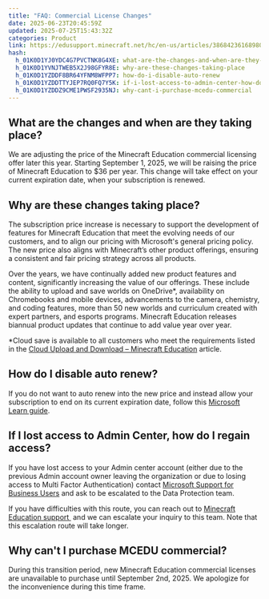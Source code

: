 ```yaml
---
title: "FAQ: Commercial License Changes"
date: 2025-06-23T20:45:59Z
updated: 2025-07-25T15:43:32Z
categories: Product
link: https://edusupport.minecraft.net/hc/en-us/articles/38684236168980-FAQ-Commercial-License-Changes
hash:
  h_01K0D1YJ0YDC4G7PVCTNK8G4XE: what-are-the-changes-and-when-are-they-taking-place
  h_01K0D1YVNJTWEB5X2J98GFYR8E: why-are-these-changes-taking-place
  h_01K0D1YZDDF8BR64YFNM8WFPP7: how-do-i-disable-auto-renew
  h_01K0D1YZDDTTYJEP7RQ0FQ7Y5K: if-i-lost-access-to-admin-center-how-do-i-regain-access
  h_01K0D1YZDDZ9CME1PWSF2935NJ: why-cant-i-purchase-mcedu-commercial
---
```


## What are the changes and when are they taking place?

We are adjusting the price of the Minecraft Education commercial licensing offer later this year. Starting September 1, 2025, we will be raising the price of Minecraft Education to \$36 per year. This change will take effect on your current expiration date, when your subscription is renewed. 

## Why are these changes taking place?

The subscription price increase is necessary to support the development of features for Minecraft Education that meet the evolving needs of our customers, and to align our pricing with Microsoft's general pricing policy. The new price also aligns with Minecraft’s other product offerings, ensuring a consistent and fair pricing strategy across all products.

Over the years, we have continually added new product features and content, significantly increasing the value of our offerings. These include the ability to upload and save worlds on OneDrive\*, availability on Chromebooks and mobile devices, advancements to the camera, chemistry, and coding features, more than 50 new worlds and curriculum created with expert partners, and esports programs. Minecraft Education releases biannual product updates that continue to add value year over year.

\*Cloud save is available to all customers who meet the requirements listed in the [Cloud Upload and Download – Minecraft Education](../Game-Features/Cloud-Upload-and-Download.md "https://edusupport.minecraft.net/hc/en-us/articles/19632132361748-cloud-upload-and-download") article.

## How do I disable auto renew?

If you do not want to auto renew into the new price and instead allow your subscription to end on its current expiration date, follow this [Microsoft Learn guide](https://learn.microsoft.com/en-us/microsoft-365/commerce/subscriptions/renew-your-subscription?view=o365-worldwide).

## If I lost access to Admin Center, how do I regain access?

If you have lost access to your Admin center account (either due to the previous Admin account owner leaving the organization or due to losing access to Multi Factor Authentication) contact [Microsoft Support for Business Users](https://support.microsoft.com/en-us/topic/customer-service-phone-numbers-c0389ade-5640-e588-8b0e-28de8afeb3f2) and ask to be escalated to the Data Protection team.

If you have difficulties with this route, you can reach out to [Minecraft Education support ](https://aka.ms/MEE_New_Request) and we can escalate your inquiry to this team. Note that this escalation route will take longer. 

## Why can't I purchase MCEDU commercial?

During this transition period, new Minecraft Education commercial licenses are unavailable to purchase until September 2nd, 2025. We apologize for the inconvenience during this time frame.
